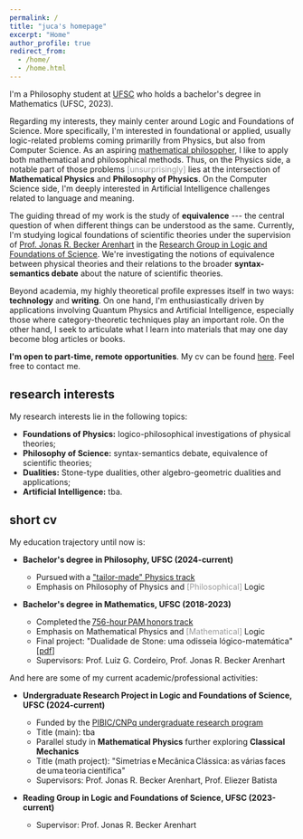 ```yaml
---
permalink: /
title: "juca's homepage"
excerpt: "Home"
author_profile: true
redirect_from: 
  - /home/
  - /home.html
---
```


I'm a Philosophy student at [UFSC](https://ufsc.br/) who holds a bachelor's degree in Mathematics (UFSC, 2023).

Regarding my interests, they mainly center around Logic and Foundations of Science. More specifically, I'm interested in foundational or applied, usually logic-related problems coming primarilly from Physics, but also from Computer Science. As an aspiring [mathematical philosopher](https://onlinelibrary.wiley.com/doi/abs/10.1111/meta.12029), I like to apply both mathematical and philosophical methods. Thus, on the Physics side, a notable part of those problems <span style="color: #999999;">[unsurprisingly]</span> lies at the intersection of **Mathematical Physics** and **Philosophy of Physics**. On the Computer Science side, I'm deeply interested in Artificial Intelligence challenges related to language and meaning.
 
The guiding thread of my work is the study of **equivalence** --- the central question of when different things can be understood as the same. Currently, I'm studying logical foundations of scientific theories under the supervision of [Prof. Jonas R. Becker Arenhart](https://scholar.google.com/citations?user=INalU8cAAAAJ&hl=pt-BR) in the [Research Group in Logic and Foundations of Science](https://sites.google.com/view/logicandfoundationsofscience/home?authuser=0). We're investigating the notions of equivalence between physical theories and their relations to the broader **syntax-semantics debate** about the nature of scientific theories.

Beyond academia, my highly theoretical profile expresses itself in two ways: **technology** and **writing**. On one hand, I'm enthusiastically driven by applications involving Quantum Physics and Artificial Intelligence, especially those where category-theoretic techniques play an important role. On the other hand, I seek to articulate what I learn into materials that may one day become blog articles or books.

**I'm open to part-time, remote opportunities**. My cv can be found [here](https://jucazyn.github.io/cv/). Feel free to contact me.

## research interests

My research interests lie in the following topics:

* **Foundations of Physics:** logico-philosophical investigations of physical theories;
* **Philosophy of Science:** syntax-semantics debate, equivalence of scientific theories;
* **Dualities:** Stone-type dualities, other algebro-geometric dualities and applications;
* **Artificial Intelligence:** tba.

## short cv

My education trajectory until now is:

* **Bachelor's degree in Philosophy, UFSC (2024-current)**
  * Pursued with a ["tailor-made" Physics track](https://jucazyn.github.io/physics-track/)
  * Emphasis on Philosophy of Physics and <span style="color: #999999;">[Philosophical]</span> Logic

* **Bachelor's degree in Mathematics, UFSC (2018-2023)**
  * Completed the [756-hour PAM honors track](http://pam.mtm.ufsc.br/)
  * Emphasis on Mathematical Physics and <span style="color: #999999;">[Mathematical]</span> Logic
  * Final project: "Dualidade de Stone: uma odisseia lógico-matemática" [[pdf](https://repositorio.ufsc.br/bitstream/handle/123456789/255148/tcc_julio%20candido%20veloso%20barczyszyn.pdf?sequence=1&isAllowed=y)]
  * Supervisors: Prof. Luiz G. Cordeiro, Prof. Jonas R. Becker Arenhart

And here are some of my current academic/professional activities:

* **Undergraduate Research Project in Logic and Foundations of Science, UFSC (2024-current)**
  * Funded by the [PIBIC/CNPq undergraduate research program](http://pibic.propesq.ufsc.br/)
  * Title (main): tba
  * Parallel study in **Mathematical Physics** further exploring **Classical Mechanics**
  * Title (math project): "Simetrias e Mecânica Clássica: as várias faces de uma teoria científica"
  * Supervisors: Prof. Jonas R. Becker Arenhart, Prof. Eliezer Batista
 
* **Reading Group in Logic and Foundations of Science, UFSC (2023-current)**
  * Supervisor: Prof. Jonas R. Becker Arenhart

